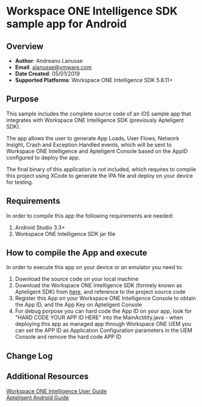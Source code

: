 # Workspace ONE Intelligence SDK sample app for Android

## Overview
- **Author**: Andreano Lanusse
- **Email**: alanusse@vmware.com
- **Date Created**: 05/01/2019
- **Supported Platforms**: Workspace ONE Intelligence SDK 5.8.11+


## Purpose
<!-- Summary Start -->
This sample includes the complete source code of an iOS sample app that integrates with Workspace ONE Intelligence SDK (previously Apteligent SDK).
<!-- Summary End -->
The app allows the user to generate App Loads, User Flows, Network Insight, Crash and Exception Handled events, which will be sent to Workspace ONE Intelligence and Apteligent Console based on the AppID configured to deploy the app.

The final binary of this application is not included, which requires to compile this project using XCode to generate the IPA file and deploy on your device for testing.

## Requirements

In order to compile this app the following requirements are needed:

1. Android Studio 3.3+
2. Workspace ONE Intelligence SDK jar file



## How to compile the App and execute

In order to execute this app on your device or an emulator you need to:

1. Download the source code on your local machine
2. Download the Workspace ONE Intelligence SDK (formely known as Apteligent SDK) from [here](https://docs.apteligent.com/android/android.html#guides), and reference to the project source code
3. Register this App on your Workspace ONE Intelligence Console to obtain the App ID, and the App Key on Apteligent Console
5. For debug porpose you can hard code the App ID on your app, look for "HARD CODE YOUR APP ID HERE" into the MainActitity.java - when deploying this app as managed app through Workspace ONE UEM you can set the APP ID as Application Configuration parameters in the UEM Console and remove the hard code APP ID


## Change Log

## Additional Resources
[Workspace ONE Intelligence User Guide](https://docs.vmware.com/en/VMware-Workspace-ONE/services/Intelligence/GUID-AWT-WS1INT-OVERVIEW.html)  
[Apteligent Android Guide](https://docs.apteligent.com/android/android.html)

